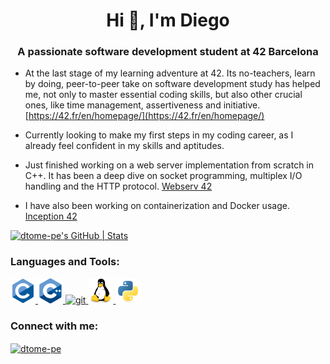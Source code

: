 <h1 align="center">Hi 👋, I'm Diego</h1>
<h3 align="center">A passionate software development student at 42 Barcelona</h3>

- At the last stage of my learning adventure at 42. Its no-teachers, learn by doing, peer-to-peer take on software development study has helped me, not only to master essential coding skills, but also other crucial ones, like time management, assertiveness and initiative.  [https://42.fr/en/homepage/](https://42.fr/en/homepage/)

- Currently looking to make my first steps in my coding career, as I already feel confident in my skills and aptitudes.

- Just finished working on a web server implementation from scratch in C++. It has been a deep dive on socket programming, multiplex I/O handling and the HTTP protocol. [Webserv 42](https://github.com/dtome-pe/webserv)

- I have also been working on containerization and Docker usage. [Inception 42](https://github.com/dtome-pe/inception)

[![dtome-pe's GitHub | Stats](https://stats.quine.sh/dtome-pe/github?theme=dark)](https://quine.sh?utm_source=widgets&utm_campaign=dtome-pe)

<h3 align="left">Languages and Tools:</h3>
<p align="left"> <a href="https://www.cprogramming.com/" target="_blank" rel="noreferrer"> <img src="https://raw.githubusercontent.com/devicons/devicon/master/icons/c/c-original.svg" alt="c" width="40" height="40"/> </a> <a href="https://www.w3schools.com/cpp/" target="_blank" rel="noreferrer"> <img src="https://raw.githubusercontent.com/devicons/devicon/master/icons/cplusplus/cplusplus-original.svg" alt="cplusplus" width="40" height="40"/> </a> <a href="https://git-scm.com/" target="_blank" rel="noreferrer"> <img src="https://www.vectorlogo.zone/logos/git-scm/git-scm-icon.svg" alt="git" width="40" height="40"/> </a> <a href="https://www.linux.org/" target="_blank" rel="noreferrer"> <img src="https://raw.githubusercontent.com/devicons/devicon/master/icons/linux/linux-original.svg" alt="linux" width="40" height="40"/> </a> <a href="https://www.python.org" target="_blank" rel="noreferrer"> <img src="https://raw.githubusercontent.com/devicons/devicon/master/icons/python/python-original.svg" alt="python" width="40" height="40"/> </a> </p>

<h3 align="left">Connect with me:</h3>
<p align="left">
<a href="https://linkedin.com/in/dtome-pe" target="blank"><img align="center" src="https://raw.githubusercontent.com/rahuldkjain/github-profile-readme-generator/master/src/images/icons/Social/linked-in-alt.svg" alt="dtome-pe" height="30" width="40" /></a>
</p>
